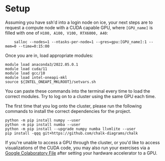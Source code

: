 # Setup 

Assuming you have ssh'd into a login node on ice, your next steps are to request a compute node with a CUDA capable GPU, where  ``[GPU_name]`` is filled with one of ```H100, A100, V100, RTX6000, A40```:
```
    salloc --nodes=1 --ntasks-per-node=1 --gres=gpu:[GPU_name]:1 --mem=0 --time=0:15:00
```
Once you are in, load appropriate modules:
```
module load anaconda3/2022.05.0.1 
module load cuda/11
module load gcc/10
module load intel-oneapi-mkl
source ${INTEL_ONEAPI_MKLROOT}/setvars.sh
```
You can paste these commands into the terminal every time to load the correct modules. Try to log on to a cluster using the same GPU each time.

The first time that you log onto the cluster, please run the following commands to install the correct dependencies for the project.

```
python -m pip install numpy --user
python -m pip install numba --user
python -m pip install --upgrade numpy numba llvmlite --user
pip install -qqq git+https://github.com/chalk-diagrams/chalk
```

If you're unable to access a GPU through the cluster, or you'd like to access visualizations of the CUDA code, you may also run your exercises via a [Google Colaboratory File](https://drive.google.com/file/d/1drkxhpHHlo64-A72GklSiic5vv7op9k_/view?usp=sharing) after setting your hardware accelerator to a GPU.
